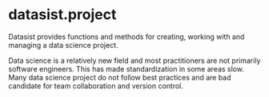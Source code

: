 # datasist.project

Datasist provides functions and methods for creating, working with and managing a data science project. 

Data science is a relatively new field and most practitioners are not primarily software engineers. This has made standardization in some areas slow. Many data science project do not follow best practices and are bad candidate for team collaboration and version control. 



